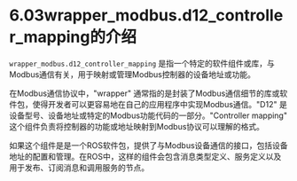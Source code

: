# 6.03wrapper_modbus.d12_controller_mapping的介绍

`wrapper_modbus.d12_controller_mapping` 是指一个特定的软件组件或库，与Modbus通信有关，用于映射或管理Modbus控制器的设备地址或功能。

在Modbus通信协议中，"wrapper" 通常指的是封装了Modbus通信细节的库或软件包，使得开发者可以更容易地在自己的应用程序中实现Modbus通信。"D12" 是设备型号、设备地址或特定的Modbus功能代码的一部分。"Controller mapping" 这个组件负责将控制器的功能或地址映射到Modbus协议可以理解的格式。

如果这个组件是是一个ROS软件包，提供了与Modbus设备通信的接口，包括设备地址的配置和管理。在ROS中，这样的组件会包含消息类型定义、服务定义以及用于发布、订阅消息和调用服务的节点。